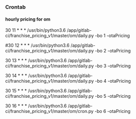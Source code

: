 ### Crontab
#### hourly pricing for om
30 11 * * * /usr/bin/python3.6 /app/gitlab-ci/franchise_pricing_v1/master/om/daily.py -bo 1 -otaPricing

#30 12 * * * /usr/bin/python3.6 /app/gitlab-ci/franchise_pricing_v1/master/om/daily.py -bo 2 -otaPricing

30 13 * * * /usr/bin/python3.6 /app/gitlab-ci/franchise_pricing_v1/master/om/daily.py -bo 3 -otaPricing

30 14 * * * /usr/bin/python3.6 /app/gitlab-ci/franchise_pricing_v1/master/om/daily.py -bo 4 -otaPricing

30 15 * * * /usr/bin/python3.6 /app/gitlab-ci/franchise_pricing_v1/master/om/daily.py -bo 5 -otaPricing 

30 16 * * * /usr/bin/python3.6 /app/gitlab-ci/franchise_pricing_v1/master/om/cron.py -bo 6 -otaPricing 